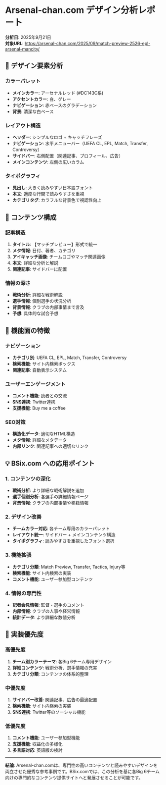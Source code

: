 # Arsenal-chan.com デザイン分析レポート

**分析日**: 2025年9月21日  
**対象URL**: https://arsenal-chan.com/2025/09/match-preview-2526-epl-arsenal-mancity/

## 🎨 デザイン要素分析

### カラーパレット
- **メインカラー**: アーセナルレッド (#DC143C系)
- **アクセントカラー**: 白、グレー
- **ナビゲーション**: 赤ベースのグラデーション
- **背景**: 清潔な白ベース

### レイアウト構造
- **ヘッダー**: シンプルなロゴ + キャッチフレーズ
- **ナビゲーション**: 水平メニューバー（UEFA CL, EPL, Match, Transfer, Controversy）
- **サイドバー**: 右側配置（関連記事、プロフィール、広告）
- **メインコンテンツ**: 左側の広いカラム

### タイポグラフィ
- **見出し**: 大きく読みやすい日本語フォント
- **本文**: 適度な行間で読みやすさを重視
- **カテゴリタグ**: カラフルな背景色で視認性向上

## 📝 コンテンツ構成

### 記事構造
1. **タイトル**: 【マッチプレビュー】形式で統一
2. **メタ情報**: 日付、著者、カテゴリ
3. **アイキャッチ画像**: チームロゴやマッチ関連画像
4. **本文**: 詳細な分析と解説
5. **関連記事**: サイドバーに配置

### 情報の深さ
- **戦術分析**: 詳細な戦術解説
- **選手情報**: 個別選手の状況分析
- **背景情報**: クラブの内部事情まで言及
- **予想**: 具体的な試合予想

## 🔧 機能面の特徴

### ナビゲーション
- **カテゴリ別**: UEFA CL, EPL, Match, Transfer, Controversy
- **検索機能**: サイト内検索ボックス
- **関連記事**: 自動表示システム

### ユーザーエンゲージメント
- **コメント機能**: 読者との交流
- **SNS連携**: Twitter連携
- **支援機能**: Buy me a coffee

### SEO対策
- **構造化データ**: 適切なHTML構造
- **メタ情報**: 詳細なメタデータ
- **内部リンク**: 関連記事への適切なリンク

## 💡 BSix.com への応用ポイント

### 1. コンテンツの深化
- **戦術分析**: より詳細な戦術解説を追加
- **選手個別分析**: 各選手の詳細情報ページ
- **背景情報**: クラブの内部事情や移籍情報

### 2. デザイン改善
- **チームカラー対応**: 各チーム専用のカラーパレット
- **レイアウト統一**: サイドバー + メインコンテンツ構造
- **タイポグラフィ**: 読みやすさを重視したフォント選択

### 3. 機能拡張
- **カテゴリ分類**: Match Preview, Transfer, Tactics, Injury等
- **検索機能**: サイト内検索の実装
- **コメント機能**: ユーザー参加型コンテンツ

### 4. 情報の専門性
- **記者会見情報**: 監督・選手のコメント
- **内部情報**: クラブの人事や経営情報
- **統計データ**: より詳細な数値分析

## 🎯 実装優先度

### 高優先度
1. **チーム別カラーテーマ**: 各Big 6チーム専用デザイン
2. **詳細コンテンツ**: 戦術分析、選手情報の充実
3. **カテゴリ分類**: コンテンツの体系的整理

### 中優先度
1. **サイドバー改善**: 関連記事、広告の最適配置
2. **検索機能**: サイト内検索の実装
3. **SNS連携**: Twitter等のソーシャル機能

### 低優先度
1. **コメント機能**: ユーザー参加型機能
2. **支援機能**: 収益化の多様化
3. **多言語対応**: 英語版の検討

---

**結論**: Arsenal-chan.comは、専門性の高いコンテンツと読みやすいデザインを両立させた優秀な参考事例です。BSix.comでは、この分析を基に各Big 6チーム向けの専門的なコンテンツ提供サイトへと発展させることが可能です。
